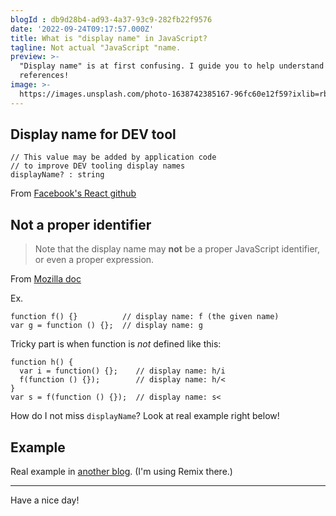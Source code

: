 ```yaml
---
blogId : db9d28b4-ad93-4a37-93c9-282fb22f9576
date: '2022-09-24T09:17:57.000Z'
title: What is "display name" in JavaScript?
tagline: Not actual "JavaScript "name.
preview: >-
  "Display name" is at first confusing. I guide you to help understand it with
  references!
image: >-
  https://images.unsplash.com/photo-1638742385167-96fc60e12f59?ixlib=rb-1.2.1&ixid=MnwxMjA3fDB8MHxwaG90by1wYWdlfHx8fGVufDB8fHx8&auto=format&fit=crop&w=1632&q=80
---
```


## Display name for DEV tool
```
// This value may be added by application code
// to improve DEV tooling display names
displayName? : string
```
From [Facebook's React github](https://github.com/facebook/react/blob/main/packages/shared/ReactTypes.js#LC57)


## Not a proper identifier
> Note that the display name may **not** be a proper JavaScript identifier, or even a proper expression.

From [Mozilla doc](https://firefox-source-docs.mozilla.org/js/Debugger/Debugger.Script.html#displayname)

Ex.
```
function f() {}          // display name: f (the given name)
var g = function () {};  // display name: g
```

Tricky part is when function is *not* defined like this:
```
function h() {
  var i = function() {};    // display name: h/i
  f(function () {});        // display name: h/<
}
var s = f(function () {});  // display name: s<
```
How do I not miss `displayName`? Look at real example right below!


## Example
Real example in [another blog](http://localhost:3001/blog/a65b294c-a515-4b0a-bdf3-2751bca80911). (I'm using Remix there.)

---

Have a nice day!
